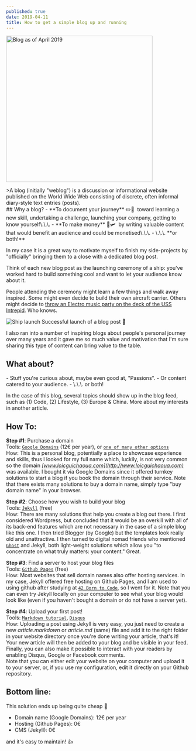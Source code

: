 ```yaml
---
published: true
date: 2019-04-11
title: How to get a simple blog up and running
---
```

<img class="img-post" src="{{ site.baseurl }}/images/blog-howto.png" alt="Blog as of April 2019" height="auto" width="400">

\>A blog (initially "weblog") is a discussion or informational website published on the World Wide Web consisting of discrete, often informal diary-style text entries (posts).  
\## Why a blog? - \*\*To document your journey\*\* ✏️📕  toward learning a new skill, undertaking a challenge, launching your company, getting to know yourself\\.\\.\\. - \*\*To make money\*\* 💸🛩  by writing valuable content that would benefit an audience and could be monetised\\.\\.\\. - \\.\\.\\. \*\*or both!\*\*

In my case it is a great way to motivate myself to finish my side-projects by "officially" bringing them to a close with a dedicated blog post.

Think of each new blog post as the launching ceremony of a ship: you've worked hard to build something cool and want to let your audience know about it.

People attending the ceremony might learn a few things and walk away inspired. Some might even decide to build their own aircraft carrier. Others might decide to [throw an Electro music party on the deck of the USS Intrepid](https://www.facebook.com/events/2216781245302819/). Who knows.

![Ship launch](https://media.giphy.com/media/XrOxNVQeqAKJy/giphy.gif) Successful launch of a blog post 🍾

I also ran into a number of inspiring blogs about people's personal journey over many years and it gave me so much value and motivation that I'm sure sharing this type of content can bring value to the table.

## What about?

\- Stuff you're curious about, maybe even good at, "Passions". - Or content catered to your audience. - \\.\\.\\. or both!

In the case of this blog, several topics should show up in the blog feed, such as (1) Code, (2) Lifestyle, (3) Europe & China. More about my interests in another article.

## How To:

**Step #1**: Purchase a domain  
Tools: [`Google Domains`](https://domains.google) (12€ per year), or [`one of many other options`](https://www.google.com/search?q=buy+domain+name)  
How: This is a personal blog, potentially a place to showcase experience and skills, thus I looked for my full name which, luckily, is not very common so the domain _[www.loicguichaoua.com](http://www.loicguichaoua.com)_ was available. I bought it via Google Domains since it offered turnkey solutions to start a blog if you book the domain through their service. Note that there exists many solutions to buy a domain name, simply type "buy domain name" in your browser.

**Step #2**: Choose how you wish to build your blog  
Tools: [`Jekyll`](https://jekyllrb.com/) (free)  
How: There are many solutions that help you create a blog out there. I first considered Wordpress, but concluded that it would be an overkill with all of its back-end features which are not necessary in the case of a simple blog like this one. I then tried Blogger (by Google) but the templates look really old and unattractive. I then turned to digital nomad friends who mentioned [`Ghost`](https://ghost.org/) and Jekyll, both light-weight solutions which allow you "to concentrate on what truly matters: your content." Great.

**Step #3**: Find a server to host your blog files  
Tools: [`Github Pages`](https://pages.github.com) (free)  
How: Most websites that sell domain names also offer hosting services. In my case, Jekyll offered free hosting on Github Pages, and I am used to using github after studying at [`42 Born to Code`](https://42.fr/), so I went for it. Note that you can even try Jekyll locally on your computer to see what your blog would look like (even if you haven't bought a domain or do not have a server yet).

**Step #4**: Upload your first post!  
Tools: [`Markdown tutorial`](https://www.markdowntutorial.com/), [`Disqus`](https://disqus.com/)  
How: Uploading a post using Jekyll is very easy, you just need to create a new _article.markdown_ or _article.md_ (same) file and add it to the right folder in your website directory once you're done writing your article, that's it! Your new article will then be added to your blog and be visible in your feed. Finally, you can also make it possible to interact with your readers by enabling Disqus, Google or Facebook comments.  
Note that you can either edit your website on your computer and upload it to your server, or, if you use my configuration, edit it directly on your Github repository.

## Bottom line:

This solution ends up being quite cheap 💸

*   Domain name (Google Domains): 12€ per year
*   Hosting (Github Pages): 0€
*   CMS (Jekyll): 0€

and it's easy to maintain! 👍